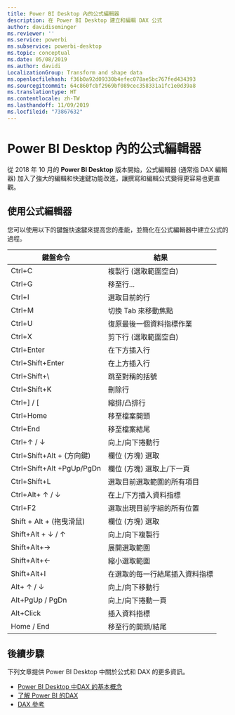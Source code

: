 ```yaml
---
title: Power BI Desktop 內的公式編輯器
description: 在 Power BI Desktop 建立和編輯 DAX 公式
author: davidiseminger
ms.reviewer: ''
ms.service: powerbi
ms.subservice: powerbi-desktop
ms.topic: conceptual
ms.date: 05/08/2019
ms.author: davidi
LocalizationGroup: Transform and shape data
ms.openlocfilehash: f36b0a92d09330b4efec078ae5bc767fed434393
ms.sourcegitcommit: 64c860fcbf2969bf089cec358331a1fc1e0d39a8
ms.translationtype: HT
ms.contentlocale: zh-TW
ms.lasthandoff: 11/09/2019
ms.locfileid: "73867632"
---
```

# <a name="formula-editor-in-power-bi-desktop"></a>Power BI Desktop 內的公式編輯器

從 2018 年 10 月的 **Power BI Desktop** 版本開始，公式編輯器 (通常指 DAX 編輯器) 加入了強大的編輯和快速鍵功能改進，讓撰寫和編輯公式變得更容易也更直觀。 

## <a name="using-the-formula-editor"></a>使用公式編輯器

您可以使用以下的鍵盤快速鍵來提高您的產能，並簡化在公式編輯器中建立公式的過程。


|鍵盤命令  |結果  |
|---------|---------|
|Ctrl+C  | 複製行 (選取範圍空白) |
|Ctrl+G  |移至行... |
|Ctrl+I  |選取目前的行  |
|Ctrl+M  |切換 Tab 來移動焦點 |
|Ctrl+U  |復原最後一個資料指標作業  |
|Ctrl+X   | 剪下行 (選取範圍空白) |
|Ctrl+Enter  |在下方插入行  |
|Ctrl+Shift+Enter  |在上方插入行  |
|Ctrl+Shift+\  |跳至對稱的括號  |
|Ctrl+Shift+K  |刪除行  |
|Ctrl+] / [  |縮排/凸排行  |
|Ctrl+Home  |移至檔案開頭  |
|Ctrl+End  |移至檔案結尾  |
|Ctrl+↑ / ↓   |向上/向下捲動行  |
|Ctrl+Shift+Alt + (方向鍵)  |欄位 (方塊) 選取  |
|Ctrl+Shift+Alt +PgUp/PgDn  |欄位 (方塊) 選取上/下一頁 |
|Ctrl+Shift+L  |選取目前選取範圍的所有項目 |
|Ctrl+Alt+ ↑ / ↓  |在上/下方插入資料指標  |
|Ctrl+F2  |選取出現目前字組的所有位置 | 
|Shift + Alt + (拖曳滑鼠) |欄位 (方塊) 選取  |
|Shift+Alt + ↓ / ↑  |向上/向下複製行  |
|Shift+Alt+→  |展開選取範圍  |
|Shift+Alt+←  |縮小選取範圍 |
|Shift+Alt+I  |在選取的每一行結尾插入資料指標 |
|Alt+ ↑ / ↓  | 向上/向下移動行 |
|Alt+PgUp / PgDn  |向上/向下捲動一頁  |
|Alt+Click  |插入資料指標  |
|Home / End  |移至行的開頭/結尾  |

## <a name="next-steps"></a>後續步驟

下列文章提供 Power BI Desktop 中關於公式和 DAX 的更多資訊。

* [Power BI Desktop 中DAX 的基本概念](desktop-quickstart-learn-dax-basics.md)
* [了解 Power BI 的DAX](https://docs.microsoft.com/power-bi/guided-learning/introductiontodax?tutorial-step=1)
* [DAX 參考](https://msdn.microsoft.com/query-bi/dax/data-analysis-expressions-dax-reference)

